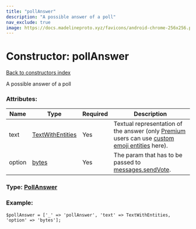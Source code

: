 ```yaml
---
title: "pollAnswer"
description: "A possible answer of a poll"
nav_exclude: true
image: https://docs.madelineproto.xyz/favicons/android-chrome-256x256.png
---
```

# Constructor: pollAnswer  
[Back to constructors index](/API_docs/constructors/index.html)



A possible answer of a poll

### Attributes:

| Name     |    Type       | Required | Description |
|----------|---------------|----------|-------------|
|text|[TextWithEntities](/API_docs/types/TextWithEntities.html) | Yes|Textual representation of the answer (only [Premium](https://core.telegram.org/api/premium) users can use [custom emoji entities](https://core.telegram.org/api/custom-emoji) here).|
|option|[bytes](/API_docs/types/bytes.html) | Yes|The param that has to be passed to [messages.sendVote](../methods/messages.sendVote.html).|



### Type: [PollAnswer](/API_docs/types/PollAnswer.html)


### Example:

```
$pollAnswer = ['_' => 'pollAnswer', 'text' => TextWithEntities, 'option' => 'bytes'];
```  
